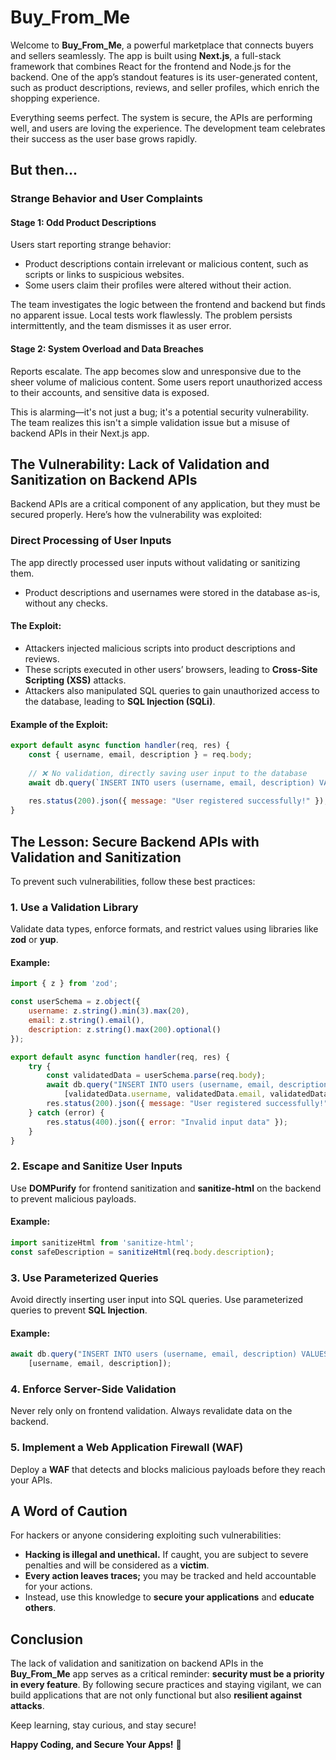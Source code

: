 # Buy_From_Me

Welcome to **Buy_From_Me**, a powerful marketplace that connects buyers and sellers seamlessly. The app is built using **Next.js**, a full-stack framework that combines React for the frontend and Node.js for the backend. One of the app’s standout features is its user-generated content, such as product descriptions, reviews, and seller profiles, which enrich the shopping experience.

Everything seems perfect. The system is secure, the APIs are performing well, and users are loving the experience. The development team celebrates their success as the user base grows rapidly.

## But then...

### Strange Behavior and User Complaints

#### Stage 1: Odd Product Descriptions
Users start reporting strange behavior:

- Product descriptions contain irrelevant or malicious content, such as scripts or links to suspicious websites.
- Some users claim their profiles were altered without their action.

The team investigates the logic between the frontend and backend but finds no apparent issue. Local tests work flawlessly. The problem persists intermittently, and the team dismisses it as user error.

#### Stage 2: System Overload and Data Breaches
Reports escalate. The app becomes slow and unresponsive due to the sheer volume of malicious content. Some users report unauthorized access to their accounts, and sensitive data is exposed.

This is alarming—it's not just a bug; it's a potential security vulnerability. The team realizes this isn't a simple validation issue but a misuse of backend APIs in their Next.js app.

## The Vulnerability: Lack of Validation and Sanitization on Backend APIs

Backend APIs are a critical component of any application, but they must be secured properly. Here’s how the vulnerability was exploited:

### Direct Processing of User Inputs

The app directly processed user inputs without validating or sanitizing them.

- Product descriptions and usernames were stored in the database as-is, without any checks.

#### The Exploit:

- Attackers injected malicious scripts into product descriptions and reviews.
- These scripts executed in other users’ browsers, leading to **Cross-Site Scripting (XSS)** attacks.
- Attackers also manipulated SQL queries to gain unauthorized access to the database, leading to **SQL Injection (SQLi)**.

#### Example of the Exploit:

```javascript
export default async function handler(req, res) {
    const { username, email, description } = req.body;
    
    // ❌ No validation, directly saving user input to the database
    await db.query(`INSERT INTO users (username, email, description) VALUES ('${username}', '${email}', '${description}')`);
    
    res.status(200).json({ message: "User registered successfully!" });
}
```

## The Lesson: Secure Backend APIs with Validation and Sanitization

To prevent such vulnerabilities, follow these best practices:

### 1. Use a Validation Library

Validate data types, enforce formats, and restrict values using libraries like **zod** or **yup**.

#### Example:

```javascript
import { z } from 'zod';

const userSchema = z.object({
    username: z.string().min(3).max(20),
    email: z.string().email(),
    description: z.string().max(200).optional()
});

export default async function handler(req, res) {
    try {
        const validatedData = userSchema.parse(req.body);
        await db.query("INSERT INTO users (username, email, description) VALUES (?, ?, ?)",
            [validatedData.username, validatedData.email, validatedData.description]);
        res.status(200).json({ message: "User registered successfully!" });
    } catch (error) {
        res.status(400).json({ error: "Invalid input data" });
    }
}
```

### 2. Escape and Sanitize User Inputs

Use **DOMPurify** for frontend sanitization and **sanitize-html** on the backend to prevent malicious payloads.

#### Example:

```javascript
import sanitizeHtml from 'sanitize-html';
const safeDescription = sanitizeHtml(req.body.description);
```

### 3. Use Parameterized Queries

Avoid directly inserting user input into SQL queries. Use parameterized queries to prevent **SQL Injection**.

#### Example:

```javascript
await db.query("INSERT INTO users (username, email, description) VALUES (?, ?, ?)",
    [username, email, description]);
```

### 4. Enforce Server-Side Validation

Never rely only on frontend validation. Always revalidate data on the backend.

### 5. Implement a Web Application Firewall (WAF)

Deploy a **WAF** that detects and blocks malicious payloads before they reach your APIs.

## A Word of Caution

For hackers or anyone considering exploiting such vulnerabilities:

- **Hacking is illegal and unethical.** If caught, you are subject to severe penalties and will be considered as a **victim**.
- **Every action leaves traces;** you may be tracked and held accountable for your actions.
- Instead, use this knowledge to **secure your applications** and **educate others**.

## Conclusion

The lack of validation and sanitization on backend APIs in the **Buy_From_Me** app serves as a critical reminder: **security must be a priority in every feature**. By following secure practices and staying vigilant, we can build applications that are not only functional but also **resilient against attacks**.

Keep learning, stay curious, and stay secure!

**Happy Coding, and Secure Your Apps!** 🚀

